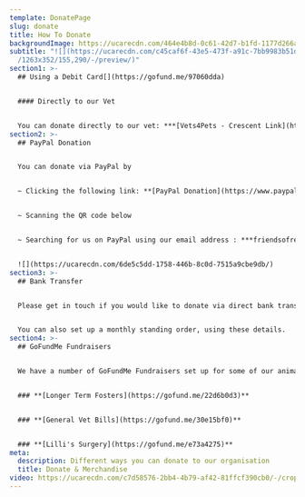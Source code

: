 ```yaml
---
template: DonatePage
slug: donate
title: How To Donate
backgroundImage: https://ucarecdn.com/464e4b8d-0c61-42d7-b1fd-1177d266a7e5/-/crop/442x212/621,124/-/preview/
subtitle: "![](https://ucarecdn.com/c45caf6f-43e5-473f-a91c-7bb9983b51d8/-/crop\
  /1263x352/155,290/-/preview/)"
section1: >-
  ## Using a Debit Card[](https://gofund.me/97060dda)


  #### Directly to our Vet


  You can donate directly to our vet: ***[Vets4Pets - Crescent Link](https://www.facebook.com/Vets4PetsCrescentLink)***, in person or via phone **028 7131 4420**
section2: >-
  ## PayPal Donation


  You can donate via PayPal by 


  ~ Clicking the following link: **[PayPal Donation](https://www.paypal.me/friendsofrescue)** 


  ~ Scanning the QR code below


  ~ Searching for us on PayPal using our email address : ***friendsofrescueni@gmail.com***


  ![](https://ucarecdn.com/6de5c5dd-1758-446b-8c0d-7515a9cbe9db/)
section3: >-
  ## Bank Transfer


  Please get in touch if you would like to donate via direct bank transfer and we can provide you with our details.


  You can also set up a monthly standing order, using these details.
section4: >-
  ## GoFundMe Fundraisers


  We have a number of GoFundMe Fundraisers set up for some of our animals. Our current fundraisers can be found below:


  ### **[Longer Term Fosters](https://gofund.me/22d6b0d3)**


  ### **[G﻿eneral Vet Bills](https://gofund.me/30e15bf0)**


  ### **[L﻿illi's Surgery](https://gofund.me/e73a4275)**
meta:
  description: Different ways you can donate to our organisation
  title: Donate & Merchandise
video: https://ucarecdn.com/c7d58576-2bb4-4b79-af42-81ffcf390cb0/-/crop/528x357/0,170/-/preview/
---
```

